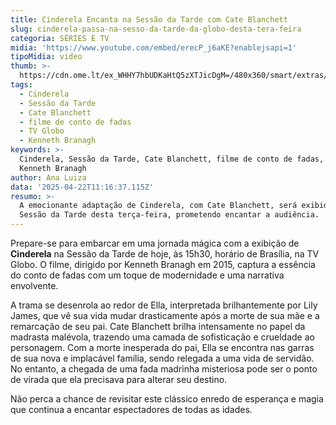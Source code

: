 ```yaml
---
title: Cinderela Encanta na Sessão da Tarde com Cate Blanchett
slug: cinderela-passa-na-sesso-da-tarde-da-globo-desta-tera-feira
categoria: SÉRIES E TV
midia: 'https://www.youtube.com/embed/erecP_j6aKE?enablejsapi=1'
tipoMidia: video
thumb: >-
  https://cdn.ome.lt/ex_WHHY7hbUDKaHtQ5zXTJicDgM=/480x360/smart/extras/conteudos/cinderela2015.jpg
tags:
  - Cinderela
  - Sessão da Tarde
  - Cate Blanchett
  - filme de conto de fadas
  - TV Globo
  - Kenneth Branagh
keywords: >-
  Cinderela, Sessão da Tarde, Cate Blanchett, filme de conto de fadas, TV Globo,
  Kenneth Branagh
author: Ana Luiza
data: '2025-04-22T11:16:37.115Z'
resumo: >-
  A emocionante adaptação de Cinderela, com Cate Blanchett, será exibida na
  Sessão da Tarde desta terça-feira, prometendo encantar a audiência.
---
```


Prepare-se para embarcar em uma jornada mágica com a exibição de **Cinderela** na Sessão da Tarde de hoje, às 15h30, horário de Brasília, na TV Globo. O filme, dirigido por Kenneth Branagh em 2015, captura a essência do conto de fadas com um toque de modernidade e uma narrativa envolvente.

A trama se desenrola ao redor de Ella, interpretada brilhantemente por Lily James, que vê sua vida mudar drasticamente após a morte de sua mãe e a remarcação de seu pai. Cate Blanchett brilha intensamente no papel da madrasta malévola, trazendo uma camada de sofisticação e crueldade ao personagem. Com a morte inesperada do pai, Ella se encontra nas garras de sua nova e implacável família, sendo relegada a uma vida de servidão. No entanto, a chegada de uma fada madrinha misteriosa pode ser o ponto de virada que ela precisava para alterar seu destino.

Não perca a chance de revisitar este clássico enredo de esperança e magia que continua a encantar espectadores de todas as idades.
